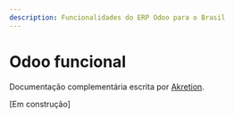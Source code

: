 ```yaml
---
description: Funcionalidades do ERP Odoo para o Brasil
---
```


# Odoo funcional

Documentação complementária escrita por [Akretion](https://akretion.com/pt-BR).

\[Em construção\]

